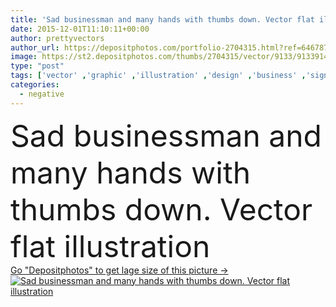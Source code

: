 ```yaml
---
title: 'Sad businessman and many hands with thumbs down. Vector flat illustration'
date: 2015-12-01T11:10:11+00:00
author: prettyvectors
author_url: https://depositphotos.com/portfolio-2704315.html?ref=64678756
image: https://st2.depositphotos.com/thumbs/2704315/vector/9133/91339146/api_thumb_450.jpg?forcejpeg=true
type: "post"
tags: ['vector' ,'graphic' ,'illustration' ,'design' ,'business' ,'sign' ,'people' ,'up' ,'man' ,'hand' ,'character' ,'symbol' ,'office' ,'communication' ,'finger' ,'manager' ,'flat' ,'work' ,'arm' ,'internet' ,'businessman' ,'Presentation' ,'friends' ,'down' ,'project' ,'negative' ,'angry' ,'bad' ,'report' ,'team' ,'media' ,'worker' ,'teamwork' ,'social' ,'management' ,'meeting' ,'review' ,'community' ,'vote' ,'cry' ,'like' ,'rejected' ,'boss' ,'fail' ,'employee' ,'comment' ,'feedback' ,'mistake' ,'recommend' ,'dislike' ]
categories: 
  - negative
---
```

<div aling="center">
            <font size="60"> Sad businessman and many hands with thumbs down. Vector flat illustration</font>   
</div>
<div>
    <a href='https://st2.depositphotos.com/thumbs/2704315/vector/9133/91339146/api_thumb_450.jpg?forcejpeg=true?ref=64678756' target=_blank > Go "Depositphotos" to get lage size of this picture ->
        <img href='https://st2.depositphotos.com/thumbs/2704315/vector/9133/91339146/api_thumb_450.jpg?forcejpeg=true?ref=64678756' src='https://st2.depositphotos.com/2704315/9133/v/950/depositphotos_91339146-stock-illustration-sad-businessman-and-many-hands.jpg?forcejpeg=true' alt='Sad businessman and many hands with thumbs down. Vector flat illustration' >
    </a>
</div>
